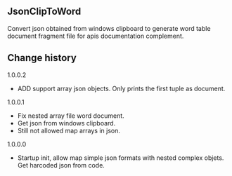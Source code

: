 ## JsonClipToWord 

Convert json obtained from windows clipboard to generate word table document fragment file for apis documentation complement.

## Change history

1.0.0.2
- ADD support array json objects. Only prints the first tuple as document.

1.0.0.1
- Fix nested array file word document.
- Get json from windows clipboard. 
- Still not allowed map arrays in json.

1.0.0.0
- Startup init, allow map simple json formats with nested complex objets. Get harcoded json from code.